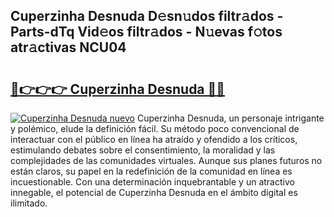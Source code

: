 ## Cuperzinha Desnuda D𝚎sn𝚞dos filtr𝚊dos - Parts-dTq Vid𝚎os filtr𝚊dos - N𝚞evas f𝚘tos atr𝚊ctivas NCU04

# <h2><a href="http://mb60h7.tromn.icu/?c=Cuperzinha+Desnuda">🔗👉👉👉 Cuperzinha Desnuda 🔗🔗</a></h2>

[![Cuperzinha Desnuda nuevo](https://i.imgur.com/pEAQMta.gif)](http://mb60h7.tromn.icu/?c=Cuperzinha+Desnuda)
Cuperzinha Desnuda, un personaje intrigante y polémico, elude la definición fácil. Su método poco convencional de interactuar con el público en línea ha atraído y ofendido a los críticos, estimulando debates sobre el consentimiento, la moralidad y las complejidades de las comunidades virtuales. Aunque sus planes futuros no están claros, su papel en la redefinición de la comunidad en línea es incuestionable. Con una determinación inquebrantable y un atractivo innegable, el potencial de Cuperzinha Desnuda en el ámbito digital es ilimitado.
